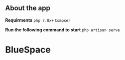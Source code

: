 
## About the app


**Requirments**
    `php 7.0x+`
    `Compser`

**Run the following command to start**
    `php artisan serve`

# BlueSpace
